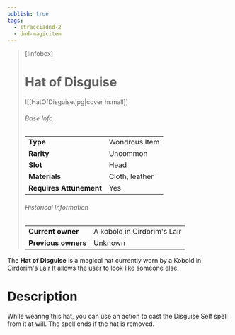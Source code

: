 ```yaml
---
publish: true
tags:
  - stracciadnd-2
  - dnd-magicitem
---
```

> [!infobox]  
> # Hat of Disguise
> ![[HatOfDisguise.jpg|cover hsmall]]
> ###### Base Info
> | | |
> |---|---|
> | **Type** | Wondrous Item |
> | **Rarity** | Uncommon |
> | **Slot** | Head |
> | **Materials** | Cloth, leather |
> | **Requires Attunement** | Yes |
> ###### Historical Information
> | | |
> |---|---|
> | **Current owner** | A kobold in Cirdorim's Lair |
> | **Previous owners** | Unknown |

The **Hat of Disguise** is a magical hat currently worn by a Kobold in Cirdorim's Lair It allows the user to look like someone else.
# Description
While wearing this hat, you can use an action to cast the Disguise Self spell from it at will. The spell ends if the hat is removed.